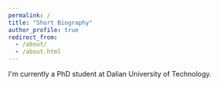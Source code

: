 ```yaml
---
permalink: /
title: "Short Biography"
author_profile: true
redirect_from: 
  - /about/
  - /about.html
---
```


I'm currently a PhD student at Dalian University of Technology.
